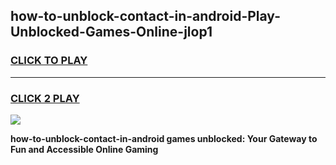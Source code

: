 
## how-to-unblock-contact-in-android-Play-Unblocked-Games-Online-jlop1
<h3>
<a href="https://premium76.site?title=how-to-unblock-contact-in-android&ref=25A">CLICK TO PLAY</a></h3>
<hr>

<h3>
<a href="https://premium76.site?title=how-to-unblock-contact-in-android&ref=25A">CLICK 2 PLAY</a>
  
</h3>

<a href="https://premium76.site?title=how-to-unblock-contact-in-android&ref=25A"><img src="https://clearcache.store/games.png"></a>


**how-to-unblock-contact-in-android games unblocked: Your Gateway to Fun and Accessible Online Gaming**
